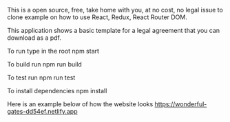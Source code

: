 This is a open source, free, take home with you, at no cost, no legal issue to clone example on how to use React, Redux, React Router DOM.

This application shows a basic template for a legal agreement that you can download as a pdf.

To run type in the root
npm start

To build run
npm run build

To test run
npm run test

To install dependencies
npm install

Here is an example below of how the website looks https://wonderful-gates-dd54ef.netlify.app

